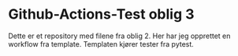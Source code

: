 # Github-Actions-Test oblig 3
Dette er et repository med filene fra oblig 2. Her har jeg opprettet en workflow fra template. Templaten kjører tester fra pytest.
